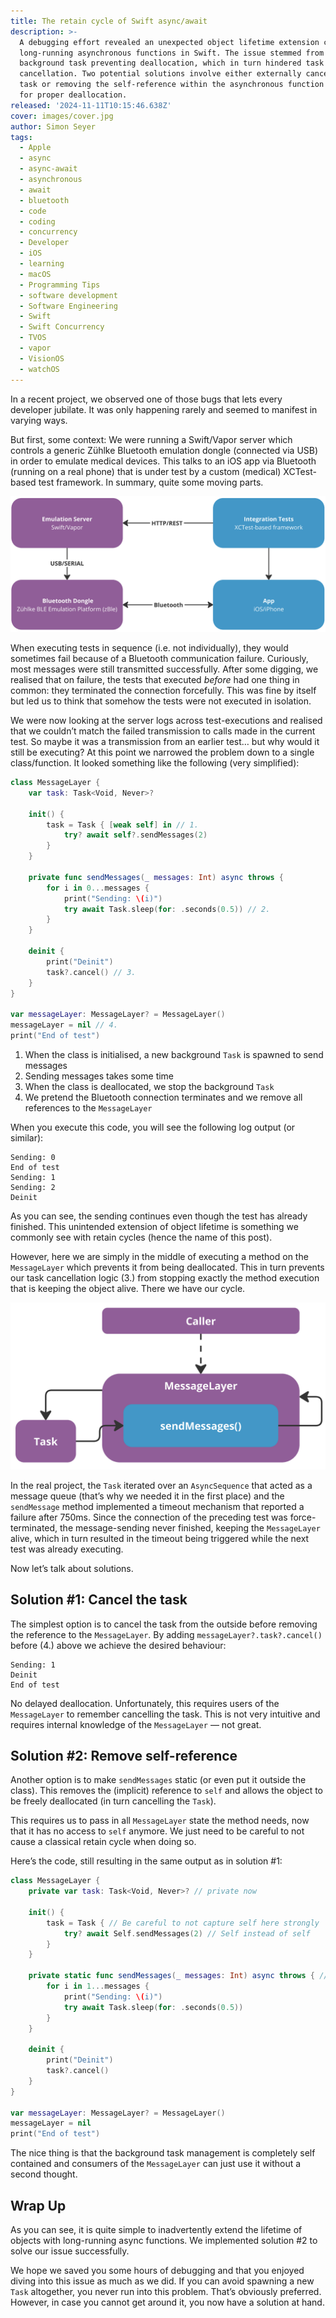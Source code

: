 ```yaml
---
title: The retain cycle of Swift async/await
description: >-
  A debugging effort revealed an unexpected object lifetime extension caused by
  long-running asynchronous functions in Swift. The issue stemmed from a
  background task preventing deallocation, which in turn hindered task
  cancellation. Two potential solutions involve either externally cancelling the
  task or removing the self-reference within the asynchronous function to allow
  for proper deallocation.
released: '2024-11-11T10:15:46.638Z'
cover: images/cover.jpg
author: Simon Seyer
tags:
  - Apple
  - async
  - async-await
  - asynchronous
  - await
  - bluetooth
  - code
  - coding
  - concurrency
  - Developer
  - iOS
  - learning
  - macOS
  - Programming Tips
  - software development
  - Software Engineering
  - Swift
  - Swift Concurrency
  - TVOS
  - vapor
  - VisionOS
  - watchOS
---
```

In a recent project, we observed one of those bugs that lets every developer jubilate. It was only happening rarely and seemed to manifest in varying ways.

But first, some context: We were running a Swift/Vapor server which controls a generic Zühlke Bluetooth emulation dongle (connected via USB) in order to emulate medical devices. This talks to an iOS app via Bluetooth (running on a real phone) that is under test by a custom (medical) XCTest-based test framework. In summary, quite some moving parts.

![Real project setup](images/1749947542025-q431ec77f.png)

When executing tests in sequence (i.e. not individually), they would sometimes fail because of a Bluetooth communication failure. Curiously, most messages were still transmitted successfully. After some digging, we realised that on failure, the tests that executed *before* had one thing in common: they terminated the connection forcefully. This was fine by itself but led us to think that somehow the tests were not executed in isolation.

We were now looking at the server logs across test-executions and realised that we couldn’t match the failed transmission to calls made in the current test. So maybe it was a transmission from an earlier test… but why would it still be executing? At this point we narrowed the problem down to a single class/function. It looked something like the following (very simplified):

```swift
class MessageLayer {
    var task: Task<Void, Never>?

    init() {
        task = Task { [weak self] in // 1.
            try? await self?.sendMessages(2)
        }
    }

    private func sendMessages(_ messages: Int) async throws {
        for i in 0...messages {
            print("Sending: \(i)")
            try await Task.sleep(for: .seconds(0.5)) // 2.
        }
    }

    deinit {
        print("Deinit")
        task?.cancel() // 3.
    }
}

var messageLayer: MessageLayer? = MessageLayer()
messageLayer = nil // 4.
print("End of test")
```

1. When the class is initialised, a new background `Task` is spawned to send messages
2. Sending messages takes some time
3. When the class is deallocated, we stop the background `Task`
4. We pretend the Bluetooth connection terminates and we remove all references to the `MessageLayer`

When you execute this code, you will see the following log output (or similar):

```text
Sending: 0
End of test
Sending: 1
Sending: 2
Deinit
```

As you can see, the sending continues even though the test has already finished. This unintended extension of object lifetime is something we commonly see with retain cycles (hence the name of this post).

However, here we are simply in the middle of executing a method on the `MessageLayer` which prevents it from being deallocated. This in turn prevents our task cancellation logic (3.) from stopping exactly the method execution that is keeping the object alive. There we have our cycle.

![Visualisation of the retain cycle](images/1749947542027-twff0dhasr.png)

In the real project, the `Task` iterated over an `AsyncSequence` that acted as a message queue (that’s why we needed it in the first place) and the `sendMessage` method implemented a timeout mechanism that reported a failure after 750ms. Since the connection of the preceding test was force-terminated, the message-sending never finished, keeping the `MessageLayer`  alive, which in turn resulted in the timeout being triggered while the next test was already executing.

Now let’s talk about solutions.

## Solution #1: Cancel the task

The simplest option is to cancel the task from the outside before removing the reference to the `MessageLayer`. By adding `messageLayer?.task?.cancel()` before (4.) above we achieve the desired behaviour:

```text
Sending: 1
Deinit
End of test
```

No delayed deallocation. Unfortunately, this requires users of the `MessageLayer` to remember cancelling the task. This is not very intuitive and requires internal knowledge of the `MessageLayer` — not great.

## Solution #2: Remove self-reference

Another option is to make `sendMessages` static (or even put it outside the class). This removes the (implicit) reference to `self`  and allows the object to be freely deallocated (in turn cancelling the `Task`).

This requires us to pass in all `MessageLayer` state the method needs, now that it has no access to `self` anymore. We just need to be careful to not cause a classical retain cycle when doing so.

Here’s the code, still resulting in the same output as in solution #1:

```swift
class MessageLayer {
    private var task: Task<Void, Never>? // private now

    init() {
        task = Task { // Be careful to not capture self here strongly
            try? await Self.sendMessages(2) // Self instead of self
        }
    }

    private static func sendMessages(_ messages: Int) async throws { // static
        for i in 1...messages {
            print("Sending: \(i)")
            try await Task.sleep(for: .seconds(0.5))
        }
    }

    deinit {
        print("Deinit")
        task?.cancel()
    }
}

var messageLayer: MessageLayer? = MessageLayer()
messageLayer = nil
print("End of test")
```

The nice thing is that the background task management is completely self contained and consumers of the `MessageLayer` can just use it without a second thought.

## Wrap Up

As you can see, it is quite simple to inadvertently extend the lifetime of objects with long-running async functions. We implemented solution #2 to solve our issue successfully.

We hope we saved you some hours of debugging and that you enjoyed diving into this issue as much as we did. If you can avoid spawning a new `Task` altogether, you never run into this problem. That’s obviously preferred. However, in case you cannot get around it, you now have a solution at hand.
